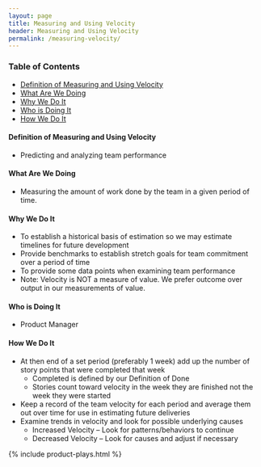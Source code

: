 ```yaml
---
layout: page
title: Measuring and Using Velocity
header: Measuring and Using Velocity
permalink: /measuring-velocity/
---
```

<div class="row">
    <div class="col-md-3">
        <div class="toc">
            <h3>Table of Contents</h3>
                <ul>
                    <li>
                        <a href="#Definition">
                            Definition of Measuring and Using Velocity
                        </a>
                    </li>
                    <li>
                        <a href="#What">
                            What Are We Doing
                        </a>
                    </li>
                    <li>
                        <a href="#Why">
                            Why We Do It
                        </a>
                    </li>
                    <li>
                        <a href="#Who">
                            Who is Doing It
                        </a>
                    </li>
                    <li>
                        <a href="#How">
                            How We Do It
                        </a>
                    </li>
                   </ul>
        </div>
    </div>
    <div class="col-md-6">
        <h4 class="Definition" id="Definition">
            Definition of Measuring and Using Velocity
        </h4>
            <ul>
                <li>Predicting and analyzing team performance</li>
            </ul>
        <h4 class="What" id="What">
            What Are We Doing
        </h4>
	        <ul>
                <li>Measuring the amount of work done by the team in a given period of time.</li>
	        </ul>
        <h4 class="Why" id="Why">
            Why We Do It
        </h4>
            <ul>
                <li>
                To establish a historical basis of estimation so we may estimate timelines for future development
                </li>
                <li>Provide benchmarks to establish stretch goals for team commitment over a period of time
                </li>
                <li>To provide some data points when examining team performance
                </li>
                <li>Note: Velocity is NOT a measure of value.  We prefer outcome over output in our measurements of value.
                </li>
	        </ul>
        <h4 class="Who" id="Who">
            Who is Doing It
        </h4>
            <ul>
                <li>Product Manager</li>
            </ul>
        <h4 class="How" id="How">
            How We Do It
        </h4>
            <ul>
                <li>
                    At then end of a set period (preferably 1 week) add up the number of story points that were completed that week
                    <ul>
                        <li>
                        Completed is defined by our Definition of Done
                        </li>
			<li>
                        Stories count toward velocity in the week they are finished not the week they were started
                        </li>
                    </ul>
                </li>
                <li>
                    Keep a record of the team velocity for each period and average them out over time for use in estimating future deliveries
                </li>
                <li>
                    Examine trends in velocity and look for possible underlying causes
                    <ul>
                        <li>Increased Velocity – Look for patterns/behaviors to continue</li>
                        <li>Decreased Velocity – Look for causes and adjust if necessary</li>
                    </ul>
                </li>
            </ul>
    </div>
    <div class="col-md-3">
        {% include product-plays.html %}
    </div>
</div>
